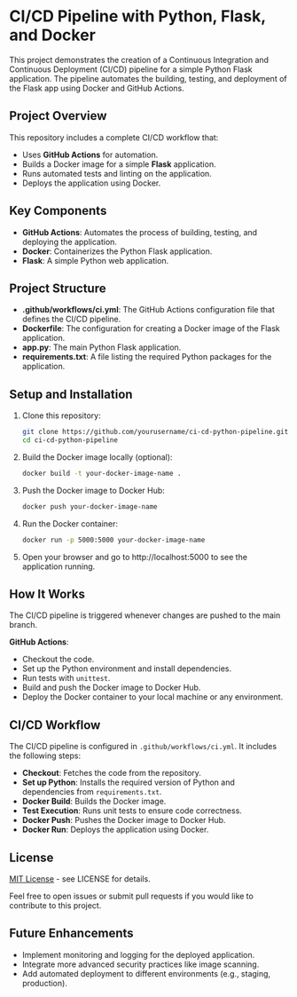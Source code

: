 # CI/CD Pipeline with Python, Flask, and Docker

This project demonstrates the creation of a Continuous Integration and Continuous Deployment (CI/CD) pipeline for a simple Python Flask application. The pipeline automates the building, testing, and deployment of the Flask app using Docker and GitHub Actions.

## Project Overview

This repository includes a complete CI/CD workflow that:
- Uses **GitHub Actions** for automation.
- Builds a Docker image for a simple **Flask** application.
- Runs automated tests and linting on the application.
- Deploys the application using Docker.

## Key Components

- **GitHub Actions**: Automates the process of building, testing, and deploying the application.
- **Docker**: Containerizes the Python Flask application.
- **Flask**: A simple Python web application.

## Project Structure

- **.github/workflows/ci.yml**: The GitHub Actions configuration file that defines the CI/CD pipeline.
- **Dockerfile**: The configuration for creating a Docker image of the Flask application.
- **app.py**: The main Python Flask application.
- **requirements.txt**: A file listing the required Python packages for the application.

## Setup and Installation

1. Clone this repository:
   ```bash
   git clone https://github.com/yourusername/ci-cd-python-pipeline.git
   cd ci-cd-python-pipeline

2. Build the Docker image locally (optional):
   ```bash
   docker build -t your-docker-image-name .

3. Push the Docker image to Docker Hub:
   ```bash
   docker push your-docker-image-name

4. Run the Docker container:
   ```bash
   docker run -p 5000:5000 your-docker-image-name

5. Open your browser and go to http://localhost:5000 to see the application running.

 
## How It Works

The CI/CD pipeline is triggered whenever changes are pushed to the main branch.

**GitHub Actions**:
- Checkout the code.
- Set up the Python environment and install dependencies.
- Run tests with `unittest`.
- Build and push the Docker image to Docker Hub.
- Deploy the Docker container to your local machine or any environment.

## CI/CD Workflow

The CI/CD pipeline is configured in `.github/workflows/ci.yml`. It includes the following steps:
- **Checkout**: Fetches the code from the repository.
- **Set up Python**: Installs the required version of Python and dependencies from `requirements.txt`.
- **Docker Build**: Builds the Docker image.
- **Test Execution**: Runs unit tests to ensure code correctness.
- **Docker Push**: Pushes the Docker image to Docker Hub.
- **Docker Run**: Deploys the application using Docker.

## License

[MIT License](./LICENSE) - see LICENSE for details.

Feel free to open issues or submit pull requests if you would like to contribute to this project.

## Future Enhancements

- Implement monitoring and logging for the deployed application.
- Integrate more advanced security practices like image scanning.
- Add automated deployment to different environments (e.g., staging, production).


  


